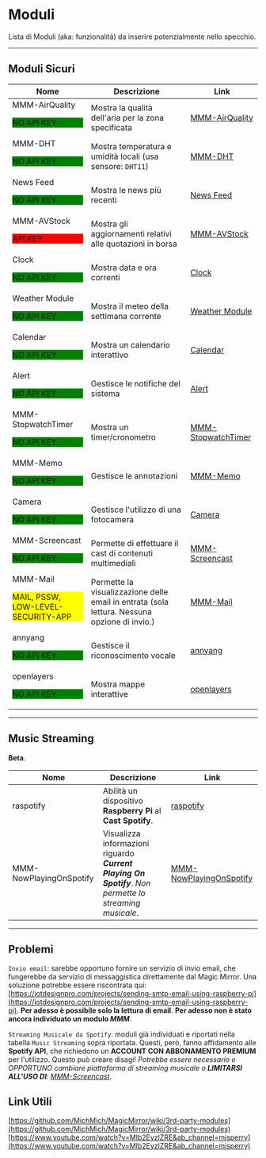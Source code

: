# Moduli

Lista di Moduli (aka: funzionalità) da inserire potenzialmente nello specchio.

---

## Moduli Sicuri

| Nome                                                                                | Descrizione                                                                                  | Link                                                                     |
| ----------------------------------------------------------------------------------- | -------------------------------------------------------------------------------------------- | ------------------------------------------------------------------------ |
| MMM-AirQuality <p style="background-color:green;">NO API KEY</p>                    | Mostra la qualità dell'aria per la zona specificata                                          | [MMM-AirQuality](https://github.com/CFenner/MMM-AirQuality)              |
| MMM-DHT <p style="background-color:green;">NO API KEY</p>                           | Mostra temperatura e umidità locali (usa sensore: `DHT11`)                                   | [MMM-DHT](https://github.com/bernardpletikosa/MMM-DHT-Sensor)            |
| News Feed <p style="background-color:green;">NO API KEY</p>                         | Mostra le news più recenti                                                                   | [News Feed](https://docs.magicmirror.builders/modules/newsfeed.html)     |
| MMM-AVStock <p style="background-color:red;">API KEY</p>                            | Mostra gli aggiornamenti relativi alle quotazioni in borsa                                   | [MMM-AVStock](https://github.com/lavolp3/MMM-AVStock)                    |
| Clock <p style="background-color:green;">NO API KEY</p>                             | Mostra data e ora correnti                                                                   | [Clock](https://docs.magicmirror.builders/modules/clock.html)            |
| Weather Module <p style="background-color:green;">NO API KEY</p>                    | Mostra il meteo della settimana corrente                                                     | [Weather Module](https://docs.magicmirror.builders/modules/weather.html) |
| Calendar <p style="background-color:green;">NO API KEY</p>                          | Mostra un calendario interattivo                                                             | [Calendar](https://docs.magicmirror.builders/modules/calendar.html)      |
| Alert <p style="background-color:green;">NO API KEY</p>                             | Gestisce le notifiche del sistema                                                            | [Alert](https://docs.magicmirror.builders/modules/alert.html)            |
| MMM-StopwatchTimer <p style="background-color:green;">NO API KEY</p>                | Mostra un timer/cronometro                                                                   | [MMM-StopwatchTimer](https://github.com/Klettner/MMM-StopwatchTimer)     |
| MMM-Memo <p style="background-color:green;">NO API KEY</p>                          | Gestisce le annotazioni                                                                      | [MMM-Memo](https://github.com/schnibel/MMM-Memo)                         |
| Camera <p style="background-color:green;">NO API KEY</p>                            | Gestisce l'utilizzo di una fotocamera                                                        | [Camera](https://github.com/alexyak/camera)                              |
| MMM-Screencast <p style="background-color:green;">NO API KEY</p>                    | Permette di effettuare il cast di contenuti multimediali                                     | [MMM-Screencast](https://github.com/kevinatown/MMM-Screencast)           |
| MMM-Mail <p style="background-color:yellow;">MAIL, PSSW, LOW-LEVEL-SECURITY-APP</p> | Permette la visualizzazione delle email in entrata (sola lettura. Nessuna opzione di invio.) | [MMM-Mail](https://github.com/MMPieps/MMM-Mail)                          |
| annyang <p style="background-color:green;">NO API KEY</p>                           | Gestisce il riconoscimento vocale                                                            | [annyang](https://github.com/TalAter/annyang)                            |
| openlayers <p style="background-color:green;">NO API KEY</p>                        | Mostra mappe interattive                                                                     | [openlayers](https://github.com/openlayers/openlayers)                   |

---

## Music Streaming

__Beta__.

| Nome                    | Descrizione                                                                                              | Link                                                                        |
| ----------------------- | -------------------------------------------------------------------------------------------------------- | --------------------------------------------------------------------------- |
| raspotify               | Abilità un dispositivo __Raspberry Pi__ al __Cast Spotify__.                                             | [raspotify](https://github.com/dtcooper/)                                   |
| MMM-NowPlayingOnSpotify | Visualizza informazioni riguardo ___Current Playing On Spotify___. _Non permette lo streaming musicale_. | [MMM-NowPlayingOnSpotify](https://github.com/raywo/MMM-NowPlayingOnSpotify) |

---

## Problemi

`Invio email`: sarebbe opportuno fornire un servizio di invio email, che fungerebbe da servizio di messaggistica direttamente dal Magic Mirror.
Una soluzione potrebbe essere riscontrata qui: [https://iotdesignpro.com/projects/sending-smtp-email-using-raspberry-pi](https://iotdesignpro.com/projects/sending-smtp-email-using-raspberry-pi).
__Per adesso è possibile solo la lettura di email__.
__Per adesso non è stato ancora individuato un modulo _MMM___.

`Streaming Musicale da Spotify`: moduli già individuati e riportati nella tabella `Music Streaming` sopra riportata. Questi, però, fanno affidamento alle
__Spotify API__, che richiedono un __ACCOUNT CON ABBONAMENTO PREMIUM__ per l'utilizzo. Questo può creare disagi!
_Potrebbe essere necessario e OPPORTUNO cambiare piattaforma di streaming musicale o __LIMITARSI ALL'USO DI__: [MMM-Screencast](https://github.com/kevinatown/MMM-Screencast)_.

## Link Utili

[https://github.com/MichMich/MagicMirror/wiki/3rd-party-modules](https://github.com/MichMich/MagicMirror/wiki/3rd-party-modules)
[https://www.youtube.com/watch?v=Mlb2EyzlZRE&ab_channel=misperry](https://www.youtube.com/watch?v=Mlb2EyzlZRE&ab_channel=misperry)
